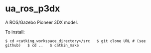 ua_ros_p3dx
===========

A ROS/Gazebo Pioneer 3DX model.

To install:

`$ cd <catking_workspace_directory>/src  
$ git clone URL # (see github)  
$ cd ..  
$ catkin_make`
